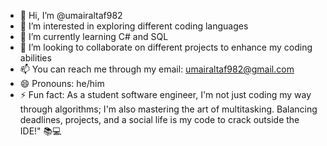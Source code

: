 - 👋 Hi, I’m @umairaltaf982
- 👀 I’m interested in exploring different coding languages
- 🌱 I’m currently learning C# and SQL
- 💞️ I’m looking to collaborate on different projects to enhance my coding abilities
- 📫 You can reach me through my email: umairaltaf982@gmail.com
- 😄 Pronouns: he/him
- ⚡ Fun fact: As a student software engineer, I'm not just coding my way through algorithms; I'm also mastering the art of multitasking. Balancing deadlines, projects, and a social life is my code to crack outside the IDE!" 📚💻

<!---
umairaltaf982/umairaltaf982 is a ✨ special ✨ repository because its `README.md` (this file) appears on your GitHub profile.
You can click the Preview link to take a look at your changes.
--->
